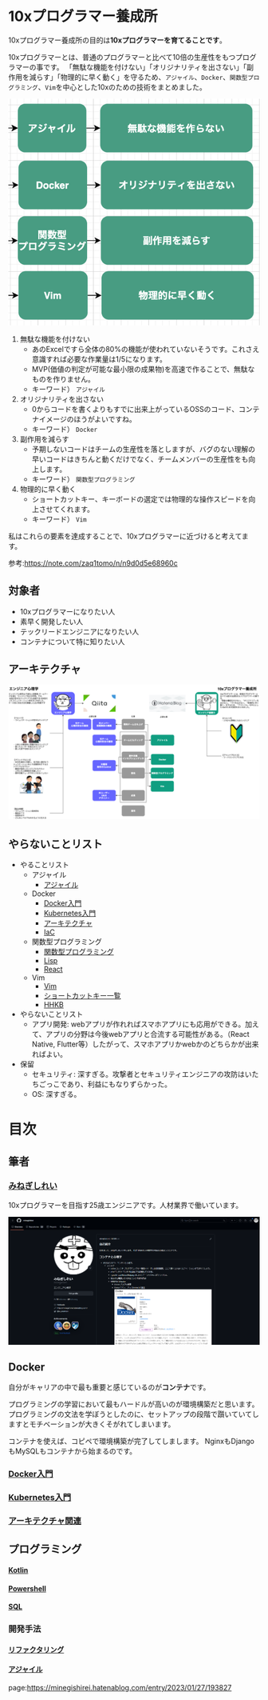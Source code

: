 

# 10xプログラマー養成所

10xプログラマー養成所の目的は**10xプログラマーを育てることです**。

10xプログラマーとは、普通のプログラマーと比べて10倍の生産性をもつプログラマーの事です。
「無駄な機能を付けない」「オリジナリティを出さない」「副作用を減らす」「物理的に早く動く」を守るため、`アジャイル`、`Docker`、`関数型プログラミング`、`Vim`を中心とした10xのための技術をまとめました。

<img src="https://github.com/minegishirei/minegishirei/blob/main/img/10x_programmer.png?raw=true">


1. 無駄な機能を付けない
    - あのExcelですら全体の80%の機能が使われていないそうです。これさえ意識すれば必要な作業量は1/5になります。
    - MVP(価値の判定が可能な最小限の成果物)を高速で作ることで、無駄なものを作りません。
    - キーワード） `アジャイル`
2. オリジナリティを出さない
    - 0からコードを書くよりもすでに出来上がっているOSSのコード、コンテナイメージのほうがよいですね。
    - キーワード） `Docker`
3. 副作用を減らす
    - 予期しないコードはチームの生産性を落としますが、バグのない理解の早いコードはきちんと動くだけでなく、チームメンバーの生産性をも向上します。
    - キーワード） `関数型プログラミング`
4. 物理的に早く動く
    - ショートカットキー、キーボードの選定では物理的な操作スピードを向上させてくれます。
    - キーワード） `Vim`

私はこれらの要素を達成することで、10xプログラマーに近づけると考えてます。

参考:https://note.com/zaq1tomo/n/n9d0d5e68960c



## 対象者

- 10xプログラマーになりたい人
- 素早く開発したい人
- テックリードエンジニアになりたい人
- コンテナについて特に知りたい人


## アーキテクチャ

<img src="https://github.com/minegishirei/draw_v1/blob/main/life.draw.io-engineer_psychology.drawio.png?raw=true">


## やらないことリスト

- やることリスト
    - アジャイル
        - [アジャイル]()
    - Docker 
        - [Docker入門](https://minegishirei.hatenablog.com/entry/2023/09/02/213936)
        - [Kubernetes入門](https://minegishirei.hatenablog.com/entry/2023/10/11/103809)
        - [アーキテクチャ](https://minegishirei.hatenablog.com/entry/2023/01/27/183831)
        - [IaC]()
    - 関数型プログラミング
        - [関数型プログラミング]()
        - [Lisp]()
        - [React]()
    - Vim
        - [Vim]()
        - [ショートカットキー一覧]()
        - [HHKB]()
- やらないことリスト
    - アプリ開発: webアプリが作れればスマホアプリにも応用ができる。加えて、アプリの分野は今後webアプリと合流する可能性がある。（React Native, Flutter等）したがって、スマホアプリかwebかのどちらかが出来ればよい。
- 保留
    - セキュリティ: 深すぎる。攻撃者とセキュリティエンジニアの攻防はいたちごっこであり、利益にもなりずらかった。
    - OS: 深すぎる。




# 目次

## 筆者

### [みねぎしれい](https://github.com/minegishirei)

10xプログラマーを目指す25歳エンジニアです。人材業界で働いています。

<a href="https://github.com/minegishirei">
<img src="https://github.com/minegishirei/minegishirei/blob/main/img/github.png?raw=true">
</a>


## Docker

自分がキャリアの中で最も重要と感じているのが**コンテナ**です。

プログラミングの学習において最もハードルが高いのが環境構築だと思います。
プログラミングの文法を学ぼうとしたのに、セットアップの段階で躓いていてしますとモチベーションが大きくそがれてしまいます。

コンテナを使えば、コピペで環境構築が完了してしまします。
NginxもDjangoもMySQLもコンテナから始まるのです。

### [Docker入門](https://minegishirei.hatenablog.com/entry/2023/09/02/213936)

### [Kubernetes入門](https://minegishirei.hatenablog.com/entry/2023/10/11/103809)

### [アーキテクチャ関連](https://minegishirei.hatenablog.com/entry/2023/01/27/183831)


## プログラミング

#### [Kotlin](https://minegishirei.hatenablog.com/entry/2023/02/09/101751)

#### [Powershell](ttps://minegishirei.hatenablog.com/entry/2023/02/15/162959)

#### [SQL](https://minegishirei.hatenablog.com/archive/category/SQL)


### 開発手法

#### [リファクタリング](https://minegishirei.hatenablog.com/entry/2023/02/02/165446:embed:cite)


#### [アジャイル](https://minegishirei.hatenablog.com/entry/2023/01/27/164337)




page:https://minegishirei.hatenablog.com/entry/2023/01/27/193827